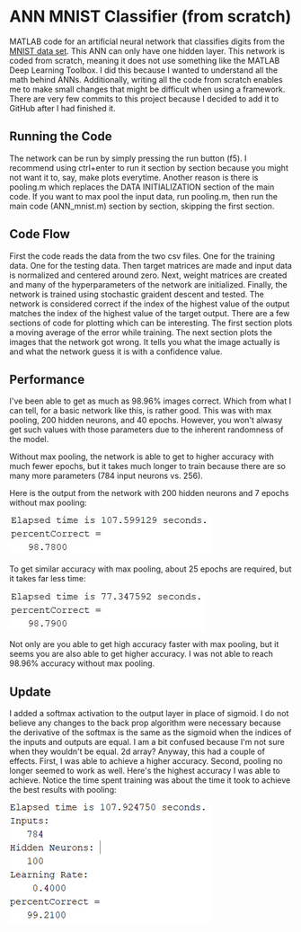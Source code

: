 # ANN MNIST Classifier (from scratch)
MATLAB code for an artificial neural network that classifies digits from the [MNIST data set](http://yann.lecun.com/exdb/mnist/). This ANN can only have one hidden layer. This network is coded from scratch, meaning it does not use something like the MATLAB Deep Learning Toolbox. I did this because I wanted to understand all the math behind ANNs. Additionally, writing all the code from scratch enables me to make small changes that might be difficult when using a framework. There are very few commits to this project because I decided to add it to GitHub after I had finished it.
## Running the Code
The network can be run by simply pressing the run button (f5). I recommend using ctrl+enter to run it section by section because you might not want it to, say, make plots everytime. Another reason is there is pooling.m which replaces the DATA INITIALIZATION section of the main code. If you want to max pool the input data, run pooling.m, then run the main code (ANN_mnist.m) section by section, skipping the first section.
## Code Flow
First the code reads the data from the two csv files. One for the training data. One for the testing data. Then target matrices are made and input data is normalized and centered around zero. Next, weight matrices are created and many of the hyperparameters of the network are initialized. Finally, the network is trained using stochastic graident descent and tested. The network is considered correct if the index of the highest value of the output matches the index of the highest value of the target output. There are a few sections of code for plotting which can be interesting. The first section plots a moving average of the error while training. The next section plots the images that the network got wrong. It tells you what the image actually is and what the network guess it is with a confidence value. 
## Performance
I've been able to get as much as 98.96% images correct. Which from what I can tell, for a basic network like this, is rather good. This was with max pooling, 200 hidden neurons, and 40 epochs. However, you won't alwasy get such values with those parameters due to the inherent randomness of the model. 

Without max pooling, the network is able to get to higher accuracy with much fewer epochs, but it takes much longer to train because there are so many more parameters (784 input neurons vs. 256).

Here is the output from the network with 200 hidden neurons and 7 epochs without max pooling:

![200_7](https://github.com/mc25573/ANN_mnist/blob/master/images/200_7.JPG)

To get similar accuracy with max pooling, about 25 epochs are required, but it takes far less time:

![200_25_pooling](https://github.com/mc25573/ANN_mnist/blob/master/images/200_25_pooling.JPG)

Not only are you able to get high accuracy faster with max pooling, but it seems you are also able to get higher accuracy. I was not able to reach 98.96% accuracy without max pooling.
## Update
I added a softmax activation to the output layer in place of sigmoid. I do not believe any changes to the back prop algorithm were necessary because the derivative of the softmax is the same as the sigmoid when the indices of the inputs and outputs are equal. I am a bit confused because I'm not sure when they wouldn't be equal. 2d array? Anyway, this had a couple of effects. First, I was able to achieve a higher accuracy. Second, pooling no longer seemed to work as well. Here's the highest accuracy I was able to achieve. Notice the time spent training was about the time it took to achieve the best results with pooling:

![200_7](https://github.com/mc25573/ANN_mnist/blob/master/images/100_softmax.PNG)
